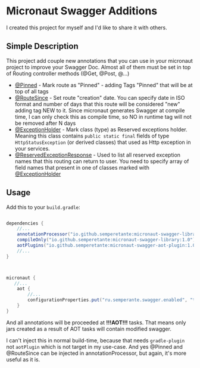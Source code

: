 <h1>Micronaut Swagger Additions</h1>

I created this project for myself and I'd like to share it with others.
## Simple Description
This project add couple new annotations that you can use in your micronaut project to improve your Swagger Doc. Almost all of them must be set in top of Routing controller methods (@Get, @Post, @...)

* [@Pinned](processor/src/main/java/ru/semperante/swagger/processor/Pinned.java) - Mark route as "Pinned" - adding Tags "Pinned" that will be at top of all tags
* [@RouteSince](processor/src/main/java/ru/semperante/swagger/processor/RouteSince.java) - Set route "creation" date. You can specify date in ISO format and number of days that this route will be considered "new" adding tag NEW to it. Since micronaut generates Swagger at compile time, I can only check this as compile time, so NO in runtime tag will not be removed after N days
* [@ExceptionHolder](processor/src/main/java/ru/semperante/swagger/processor/ExceptionHolder.java) - Mark class (type) as Reserved exceptions holder. Meaning this class contains `public static final` fields of type `HttpStatusException` (or derived classes) that used as Http exception in your services.
* [@ReservedExceptionResponse](processor/src/main/java/ru/semperante/swagger/processor/ReservedExceptionResponse.java) - Used to list all reserved exception names that this routing can return to user. You need to specify array of field names that present in one of classes marked with  [@ExceptionHolder](processor/src/main/java/ru/semperante/swagger/processor/ExceptionHolder.java)

## Usage
Add this to your `build.gradle`:
```groovy

dependencies {
    //...
    annotationProcessor("io.github.semperetante:micronaut-swagger-library:1.0")
    compileOnly("io.github.semperetante:micronaut-swagger-library:1.0")
    aotPlugins("io.github.semperetante:micronaut-swagger-aot-plugin:1.0")
    //...
}



micronaut {
   //...
    aot {
        //...
        configurationProperties.put("ru.semperante.swagger.enabled", "true")
    }
}
```
And all annotations will be proceeded at **!!!AOT!!!** tasks. That means only jars created as a result of AOT tasks will contain modified swagger. 

I can't inject this in normal build-time, because that needs `gradle-plugin` not `aotPlugin` which is not target in my use-case. And yes @Pinned and @RouteSince can be injected in annotationProcessor, but again, it's more useful as it is.